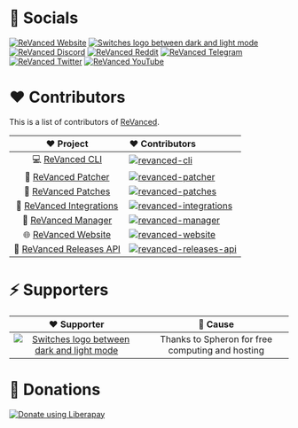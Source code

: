 # 📌 Socials

[![ReVanced Website](https://user-images.githubusercontent.com/13122796/178031589-aa43db16-46b0-4b75-bff9-cc889fbfbb40.png)](https://revanced.app)
<a href="https://github.com/revanced">
<picture>
  <source media="(prefers-color-scheme: dark)" srcset="https://i.ibb.co/dMMmCrW/Git-Hub-Mark.png">
  <img alt="Switches logo between dark and light mode" src="https://i.ibb.co/9wV3HGF/Git-Hub-Mark-Light.png">
</picture>
</a>
[![ReVanced Discord](https://user-images.githubusercontent.com/13122796/178032563-d4e084b7-244e-4358-af50-26bde6dd4996.png)](https://revanced.app/discord)
[![ReVanced Reddit](https://user-images.githubusercontent.com/13122796/178032351-9d9d5619-8ef7-470a-9eec-2744ece54553.png)](https://reddit.com/r/revancedapp)
[![ReVanced Telegram](https://user-images.githubusercontent.com/13122796/178032213-faf25ab8-0bc3-4a94-a730-b524c96df124.png)](https://t.me/app_revanced)
[![ReVanced Twitter](https://user-images.githubusercontent.com/13122796/178032018-6da37214-7474-4641-a1da-7af7db3a31cd.png)](https://twitter.com/revancedapp)
[![ReVanced YouTube](https://user-images.githubusercontent.com/13122796/178032714-c51c7492-0666-44ac-99c2-f003a695ab50.png)](https://www.youtube.com/c/ReVanced)

# ❤️ Contributors

This is a list of contributors of [ReVanced](https://revanced.app).

[revanced-patcher]: https://contrib.rocks/image?repo=revanced/revanced-patcher
[revanced-patches]: https://contrib.rocks/image?repo=revanced/revanced-patches
[revanced-cli]: https://contrib.rocks/image?repo=revanced/revanced-cli
[revanced-integrations]: https://contrib.rocks/image?repo=revanced/revanced-integrations
[revanced-manager]: https://contrib.rocks/image?repo=revanced/revanced-manager
[revanced-website]: https://contrib.rocks/image?repo=revanced/revanced-website
[revanced-releases-api]: https://contrib.rocks/image?repo=revanced/revanced-releases-api

|        ❤️ Project        |                                          ❤ Contributors                                           |
| :----------------------: | :------------------------------------------------------------------------------------------------ |
| 💻 [ReVanced CLI](https://github.com/revanced/revanced-cli) | [![revanced-cli]](https://github.com/revanced/revanced-cli/graphs/contributors) |
| 💉 [ReVanced Patcher](https://github.com/revanced/revanced-patcher) | [![revanced-patcher]](https://github.com/revanced/revanced-patcher/graphs/contributors) |
| 🧩 [ReVanced Patches](https://github.com/revanced/revanced-patches) | [![revanced-patches]](https://github.com/revanced/revanced-patches/graphs/contributors) |
| 🔩 [ReVanced Integrations](https://github.com/revanced/revanced-integrations) | [![revanced-integrations]](https://github.com/revanced/revanced-integrations/graphs/contributors) |
| 💊 [ReVanced Manager](https://github.com/revanced/revanced-manager) | [![revanced-manager]](https://github.com/revanced/revanced-manager/graphs/contributors) |
| 🌐 [ReVanced Website](https://github.com/revanced/revanced-website) | [![revanced-website]](https://github.com/revanced/revanced-website/graphs/contributors)
| 🚀 [ReVanced Releases API](https://github.com/revanced/revanced-releases-api) | [![revanced-releases-api]](https://github.com/revanced/revanced-releases-api/graphs/contributors)

# ⚡ Supporters

|      ❤️ Supporter       |         💌 Cause         |
| :----------------------: | :----------------------: |
<a href="https://spheron.network"><picture><source media="(prefers-color-scheme: dark)" srcset="https://spheron.network/_next/image?url=%2F_next%2Fstatic%2Fmedia%2Fspheron_dark.4a2a4084.svg&w=256&q=75"><img alt="Switches logo between dark and light mode" src="https://blog.spheron.network/_next/static/media/logo.38a319d2.svg?imwidth=256"></picture></a> | Thanks to Spheron for free computing and hosting |

# 🤝 Donations

<a href="https://liberapay.com/ReVanced/donate"><img alt="Donate using Liberapay" src="https://liberapay.com/assets/widgets/donate.svg"></a>
